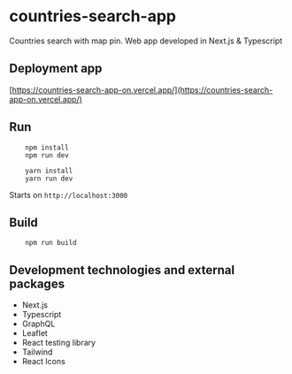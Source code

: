 # countries-search-app
Countries search with map pin. Web app developed in Next.js & Typescript

## Deployment app
[https://countries-search-app-on.vercel.app/](https://countries-search-app-on.vercel.app/)

## Run
```
    npm install
    npm run dev
```

```
    yarn install
    yarn run dev
```
Starts on `http://localhost:3000`

## Build
```
    npm run build
```

## Development technologies and external packages
* Next.js
* Typescript
* GraphQL
* Leaflet
* React testing library
* Tailwind
* React Icons
